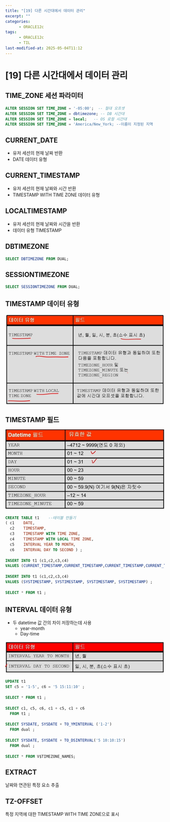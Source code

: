 ```yaml
---
title: "[19] 다른 시간대에서 데이터 관리"
excerpt: ""
categories:
      - ORACLE12c
tags:
      - ORACLE12c
      - TIL
last-modified-at: 2025-05-04T11:12
---
```



# [19] 다른 시간대에서 데이터 관리

## TIME_ZONE 세션 파라미터

```sql
ALTER SESSION SET TIME_ZONE = '-05:00';  -- 절대 오프셋
ALTER SESSION SET TIME_ZONE = dbtimezone; -- DB 시간대
ALTER SESSION SET TIME_ZONE = local;   -- OS 로컬 시간대
ALTER SESSION SET TIME_ZONE = 'America/New_York; --이름이 지정된 지역
```

## CURRENT_DATE

- 유저 세션의 현재 날짜 반환
- DATE 데이터 유형

## CURRENT_TIMESTAMP

- 유저 세션의 현재 날짜와 시간 반환
- TIMESTAMP WITH TIME ZONE 데이터 유형

## LOCALTIMESTAMP

- 유저 세션의 현재 날짜와 시간을 반환
- 데이터 유형 TIMESTAMP

## DBTIMEZONE

```sql
SELECT DBTIMEZONE FROM DUAL;
```

## SESSIONTIMEZONE

```sql
SELECT SESSIONTIMEZONE FROM DUAL;
```

## TIMESTAMP 데이터 유형

![image.png](/assets/20250504/1.png)

## TIMESTAMP 필드

![image.png](/assets/20250504/2.png)

```sql
CREATE TABLE t1    --테이블 만들기
( c1	DATE,
  c2	TIMESTAMP,
  c3	TIMESTAMP WITH TIME ZONE,
  c4	TIMESTAMP WITH LOCAL TIME ZONE,
  c5	INTERVAL YEAR TO MONTH,
  c6	INTERVAL DAY TO SECOND ) ; 

INSERT INTO t1 (c1,c2,c3,c4) 
VALUES (CURRENT_TIMESTAMP,CURRENT_TIMESTAMP,CURRENT_TIMESTAMP,CURRENT_TIMESTAMP) ;

INSERT INTO t1 (c1,c2,c3,c4) 
VALUES (SYSTIMESTAMP, SYSTIMESTAMP, SYSTIMESTAMP, SYSTIMESTAMP) ;

SELECT * FROM t1 ;
```

## INTERVAL 데이터 유형

- 두 datetime 값 간의 차이 저장하는데 사용
    - year-month
    - Day-time

![image.png](/assets/20250504/3.png)

```sql
UPDATE t1 
SET c5 = '1-5', c6 = '5 15:11:10' ; 

SELECT * FROM t1 ;

SELECT c1, c5, c6, c1 + c5, c1 + c6 
  FROM t1 ; 

SELECT SYSDATE, SYSDATE + TO_YMINTERVAL ('1-2')
  FROM dual ; 

SELECT SYSDATE, SYSDATE + TO_DSINTERVAL('5 10:10:15') 
  FROM dual ;
  
SELECT * FROM V$TIMEZONE_NAMES;

```

## EXTRACT

날짜와 연관된 특정 요소 추출

## TZ-OFFSET

특정 지역에 대한 TIMESTAMP WITH TIME ZONE으로 표시